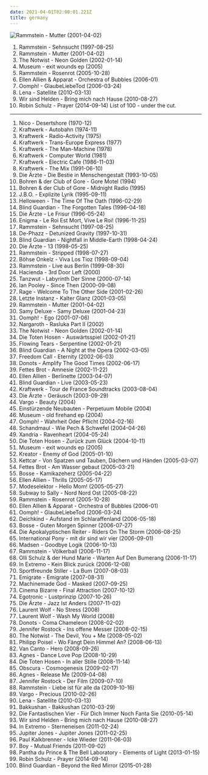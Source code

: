 ```yaml
---
date: 2021-04-01T02:00:01.221Z
title: germany
---
```

![Rammstein - Mutter (2001-04-02)](http://coverartarchive.org/release/b18729d7-287e-4519-9397-b9f3e079cd3d/2981256085-500.jpg "Rammstein - Mutter (2001-04-02)")
1. <span title="#industrial_metal #german #industrial">Rammstein - Sehnsucht (1997-08-25)</span>
2. <span title="#industrial_metal #industrial #german #metal">Rammstein - Mutter (2001-04-02)</span>
3. <span title="#electronic #indie_rock #indie #indie_pop #indietronica">The Notwist - Neon Golden (2002-01-14)</span>
4. <span title="#alternative #indie_rock #german #fully_streamable_albums">Museum - exit wounds ep (2005)</span>
5. <span title="#industrial_metal">Rammstein - Rosenrot (2005-10-28)</span>
6. <span title="#electronic #minimal #minimal_techno #techno #bpitch_control">Ellen Allien & Apparat - Orchestra of Bubbles (2006-01)</span>
7. <span title="#industrial_metal #metal #german #industrial">Oomph! - GlaubeLiebeTod (2006-03-24)</span>
8. <span title="#lena #female_vocalists #germany #hollywood #liebe #sucht #micha #maat #nur_mit_dir #micha_maat #der_moment #stille_der_nacht">Lena - Satellite (2010-03-13)</span>
9. <span title="#2010">Wir sind Helden - Bring mich nach Hause (2010-08-27)</span>
10. <span title="#2014 #robin_schulz #electronic #electronica #electropop #electro #dance #house #electro_house #germany #deep_house #coldplay #10_s #lykke_li #pnau #pingpong #basil #stil #thomas_lizzara #me_and_my_monkey #heyhey #alligatoah #clean_bandit #bense #mr_probz #alex_schulz #jess_glynne #jasmine_thompson #lexer #nico_pusch #chroph #dansir #david_lageder #faul_and_wad_ad #lilly_wood_and_the_prick #scheinizzl #steven_coulter #tom_thaler">Robin Schulz - Prayer (2014-09-14)</span>
List of 100 - under the cut.
<!-- more -->
-----
1. <span title="#1970 #experimental #avant_folk #70_s">Nico - Desertshore (1970-12)</span>
2. <span title="#electronic #1974">Kraftwerk - Autobahn (1974-11)</span>
3. <span title="#electronic">Kraftwerk - Radio-Activity (1975)</span>
4. <span title="#electronic #1977">Kraftwerk - Trans-Europe Express (1977)</span>
5. <span title="#1978 #electronic #synthpop #electronica #70_s #electro">Kraftwerk - The Man-Machine (1978)</span>
6. <span title="#electronic #electro">Kraftwerk - Computer World (1981)</span>
7. <span title="#electronic #electro #electronica #1986 #techno #techno_pop">Kraftwerk - Electric Cafe (1986-11-03)</span>
8. <span title="#electronic #kraftwerk #synthpop #electronica #electro">Kraftwerk - The Mix (1991-06-10)</span>
9. <span title="#punk_rock #punk #deutsch #rock">Die Ärzte - Die Bestie in Menschengestalt (1993-10-05)</span>
10. <span title="#jazz #ambient #1994">Bohren & der Club of Gore - Gore Motel (1994)</span>
11. <span title="#1995 #doom_jazz #ambient">Bohren & der Club of Gore - Midnight Radio (1995)</span>
12. <span title="#german #fun_metal #fun">J.B.O. - Explizite Lyrik (1995-09-11)</span>
13. <span title="#power_metal">Helloween - The Time Of The Oath (1996-02-29)</span>
14. <span title="#power_metal">Blind Guardian - The Forgotten Tales (1996-04-18)</span>
15. <span title="#1996 #punk #punk_rock #german">Die Ärzte - Le Frisur (1996-05-24)</span>
16. <span title="#new_age #enigma #ambient">Enigma - Le Roi Est Mort, Vive Le Roi! (1996-11-25)</span>
17. <span title="#industrial_metal #german #industrial">Rammstein - Sehnsucht (1997-08-25)</span>
18. <span title="#acid_jazz #lounge #chillout #downtempo #jazz #nu_jazz #uutta_jazzia #acid_lounge #downtempo_groove #smooth_lounge #jazzy_female_vocal #serve_chilled #jazzy_flavoured #downtempo_influences #vocal_lounge #city_lounge #vocal_downtempo #my_love #acoustic_groove #chillout_downtempo #lounge_downtempo #jazz_trip #alternative_lounge #genre_downtempo #lounge_chill #lounge_tech #smoothly_sexy_sounding #groove_lounge #electronic_lounge_jazz #lounge_electronic #lounge_uptempo #my_lounge_room #sweet_downtempo #ouahhhhh #tropcool #lounge_vibe #chillounge_1 #chill_chill #jazzy_vibes #lounge_at_home_two #lounge_at_home_tres #chillair #1st_vine #awesome_downtempo #epic_lounge #genre_downtempo #sexy_sounding #1st_vine_acid #acid_jazz_vibe #chilllounge_1 #nu_jazz_vibe #nu_jazz_vibe #nujazz_vibe #uuta_jazzia #uutta_jazziz">De-Phazz - Detunized Gravity (1997-10-31)</span>
19. <span title="#power_metal">Blind Guardian - Nightfall in Middle-Earth (1998-04-24)</span>
20. <span title="#punk_rock #german #punk">Die Ärzte - 13 (1998-05-25)</span>
21. <span title="#industrial_metal #rammstein">Rammstein - Stripped (1998-07-27)</span>
22. <span title="#hard_rock #german #rock #onkelz #deutschrock #boehse_onkelz">Böhse Onkelz - Viva Los Tioz (1998-09-04)</span>
23. <span title="#industrial_metal">Rammstein - Live aus Berlin (1999-08-30)</span>
24. <span title="#2000 #cafe_del_mar #acid_jazz #germany #00_s #explore #favouritestreamablealbums #3_l_3_ktr_0_ch_1_x #relaxing_cafe #k_2000_radio #haciendasi">Hacienda - 3rd Door Left (2000)</span>
25. <span title="#tanzwut #folk_metal">Tanzwut - Labyrinth Der Sinne (2000-07-14)</span>
26. <span title="#electronic #deep_house #house #elektro">Ian Pooley - Since Then (2000-09-08)</span>
27. <span title="#heavy_metal #power_metal">Rage - Welcome To The Other Side (2001-02-26)</span>
28. <span title="#gothic #gothic_rock #gothic_metal #folk_rock">Letzte Instanz - Kalter Glanz (2001-03-05)</span>
29. <span title="#industrial_metal #industrial #german #metal">Rammstein - Mutter (2001-04-02)</span>
30. <span title="#hip_hop #german #german_hip_hop #hip_hop #german_hiphop #deutschrap">Samy Deluxe - Samy Deluxe (2001-04-23)</span>
31. <span title="#industrial_metal #german #rock #industrial">Oomph! - Ego (2001-07-06)</span>
32. <span title="#black_metal">Nargaroth - Rasluka Part II (2002)</span>
33. <span title="#electronic #indie_rock #indie #indie_pop #indietronica">The Notwist - Neon Golden (2002-01-14)</span>
34. <span title="#punk_rock #punk #die_toten_hosen #german">Die Toten Hosen - Auswärtsspiel (2002-01-21)</span>
35. <span title="#gothic_metal">Flowing Tears - Serpentine (2002-01-21)</span>
36. <span title="#power_metal">Blind Guardian - A Night at the Opera (2002-03-05)</span>
37. <span title="#power_metal">Freedom Call - Eternity (2002-06-03)</span>
38. <span title="#punk_rock #german">Donots - Amplify The Good Times (2002-06-17)</span>
39. <span title="#hip_hop #german_hiphop #hip_hop #rap #german">Fettes Brot - Amnesie (2002-11-22)</span>
40. <span title="#electronic #techno">Ellen Allien - Berlinette (2003-04-07)</span>
41. <span title="#power_metal #live">Blind Guardian - Live (2003-05-23)</span>
42. <span title="#electronic">Kraftwerk - Tour de France Soundtracks (2003-08-04)</span>
43. <span title="#punk_rock #2003 #punk #german">Die Ärzte - Geräusch (2003-09-29)</span>
44. <span title="#chillout #downtempo #lounge">Vargo - Beauty (2004)</span>
45. <span title="#experimental #industrial">Einstürzende Neubauten - Perpetuum Mobile (2004)</span>
46. <span title="#2004 #indie_rock #german #electronic #indie #rock #alternative #alternative_rock #indie_pop #unsigned #indiepop #idm #germany #lesser_known_yet_streamable_artists #allemagne #allemand #melis_music">Museum - old firehand ep (2004)</span>
47. <span title="#industrial_metal #german">Oomph! - Wahrheit Oder Pflicht (2004-02-16)</span>
48. <span title="#folk_metal #schandmaul #metal #german #medieval #mittelalter">Schandmaul - Wie Pech & Schwefel (2004-04-26)</span>
49. <span title="#gothic_metal #symphonic_metal #female_fronted_metal #gothic">Xandria - Ravenheart (2004-05-24)</span>
50. <span title="#punk_rock #punk #deutsch #2004">Die Toten Hosen - Zurück zum Glück (2004-10-11)</span>
51. <span title="#alternative #indie_rock #german #fully_streamable_albums">Museum - exit wounds ep (2005)</span>
52. <span title="#thrash_metal">Kreator - Enemy of God (2005-01-10)</span>
53. <span title="#deutsch #indie_pop #indie_rock #german #hamburger_schule">Kettcar - Von Spatzen und Tauben, Dächern und Händen (2005-03-07)</span>
54. <span title="#hip_hop #german #deutsch #hip_hop #rap">Fettes Brot - Am Wasser gebaut (2005-03-21)</span>
55. <span title="#germany #german #hollywood #liebe #tanzen #sucht #micha #maat #nur_mit_dir #micha_maat #der_moment #soundtrack #hip_hop #electronic #electronica #trip_hop #electropop #indie #hip_hop #pop #chill #rock #soul #alternative #alternative_rock #reggae #folk #rap #indie_pop #indie_rock #electroclash #female_vocalists #downtempo #dub #singer_songwriter #electro #acoustic #new_wave #funk #house #minimal #canadian #idm #guitar #drum #bass #cover #song #atmospheric #deutsch #punk_rock #deutschrock #indie_rock #dnb #dancehall #sex #elektro #berlin #favorite #deutschpunk #liedermacher #under_2000_listeners #indietronic #deutschrap #dub_step #deutsch_pop #nu_metal #rockstars #drum_and_base #german_artists #deutschpop #german_rap #late_night_listening #star #80_er #nacht #chillhouse #singel #traum #peter_fox #gitarre #german_ska #electronic_hip_hop #synthie #rostock #ich_und_du #helden #liebeskummer #geschichte #wir_sind_helden #gesang #augen #ich_und_ich #aggropop #anders #liebeslieder #in_your_eyes #entspannung #stimmung">Bosse - Kamikazeherz (2005-04-22)</span>
56. <span title="#techno #electronic #bpitch_control">Ellen Allien - Thrills (2005-05-17)</span>
57. <span title="#electronic">Modeselektor - Hello Mom! (2005-05-27)</span>
58. <span title="#folk_metal">Subway to Sally - Nord Nord Ost (2005-08-22)</span>
59. <span title="#industrial_metal">Rammstein - Rosenrot (2005-10-28)</span>
60. <span title="#electronic #minimal #minimal_techno #techno #bpitch_control">Ellen Allien & Apparat - Orchestra of Bubbles (2006-01)</span>
61. <span title="#industrial_metal #metal #german #industrial">Oomph! - GlaubeLiebeTod (2006-03-24)</span>
62. <span title="#electronic #party">Deichkind - Aufstand im Schlaraffenland (2006-05-18)</span>
63. <span title="#germany #gute_laune #deutsch_pop #hollywood #liebe #tanzen #sucht #micha #bosse #geliebt #maat #nur_mit_dir #micha_maat #wenn_wir_schlafen #der_moment #stille_der_nacht #verstand">Bosse - Guten Morgen Spinner (2006-07-27)</span>
64. <span title="#folk_metal #melodic_death_metal #death_metal">Die Apokalyptischen Reiter - Riders On The Storm (2006-08-25)</span>
65. <span title="#germany #german #electronic #electropop #pop #soul #feel_good #funky #synthpop #kompakt #00_s #warm #hi #gute_laune #dj_koze #crystal_clear #weeed">International Pony - mit dir sind wir vier (2006-09-01)</span>
66. <span title="#indie #rock #deutsch #indie_rock #deutschrock #punk #madsen">Madsen - Goodbye Logik (2006-10-13)</span>
67. <span title="#live #industrial_metal #industrial #neue_deutsche_haerte #2006 #german">Rammstein - Völkerball (2006-11-17)</span>
68. <span title="#grand_hotel_van_cleef #2006 #indie #indie_pop #singer_songwriter #germany #deutsch #deutschrock #german #tocotronic #ghvc #gute_laune #deutsch_pop #indi #deutsch_und_gut #es_ist_egal #warten_auf_den_bumerang #major_debut">Olli Schulz & der Hund Marie - Warten Auf Den Bumerang (2006-11-17)</span>
69. <span title="#medieval_metal #in_extremo #rock #medieval #folk_metal #90_s_remake #old_provencal">In Extremo - Kein Blick zurück (2006-12-08)</span>
70. <span title="#deutschrock #2007 #rock #german #deutsch">Sportfreunde Stiller - La Bum (2007-08-03)</span>
71. <span title="#industrial_metal">Emigrate - Emigrate (2007-08-31)</span>
72. <span title="#metalcore">Machinemade God - Masked (2007-09-25)</span>
73. <span title="#surprisingly_good_german_glamrock #rock #pop #albums_i_have #sexy #pop_rock #glam_rock">Cinema Bizarre - Final Attraction (2007-10-12)</span>
74. <span title="#electronic #german #electropunk #audiolith">Egotronic - Lustprinzip (2007-10-26)</span>
75. <span title="#punk #deutschrock #punk_rock #deutsch #rock #german">Die Ärzte - Jazz Ist Anders (2007-11-02)</span>
76. <span title="#dance #house_music #pop #remix">Laurent Wolf - No Stress (2008)</span>
77. <span title="#dance #germany #club #hollywood #liebe #tanzen #sucht #micha #geliebt #maat #nur_mit_dir #micha_maat #der_moment #stille_der_nacht #verstand">Laurent Wolf - Wash My World (2008)</span>
78. <span title="#punk_rock">Donots - Coma Chameleon (2008-02-02)</span>
79. <span title="#punk #alternative #deutsch">Jennifer Rostock - Ins offene Messer (2008-02-15)</span>
80. <span title="#indie #german">The Notwist - The Devil, You + Me (2008-05-02)</span>
81. <span title="#deutsch">Philipp Poisel - Wo Fängt Dein Himmel An? (2008-06-13)</span>
82. <span title="#a_capella #hero_metal_a_capella #a_capella_metal #van_canto">Van Canto - Hero (2008-09-26)</span>
83. <span title="#pop #rock #laptop">Agnes - Dance Love Pop (2008-10-29)</span>
84. <span title="#punk_rock #punk #2008 #german #rock #deutsch #00_s">Die Toten Hosen - In aller Stille (2008-11-14)</span>
85. <span title="#technical_death_metal #progressive_death_metal #death_metal">Obscura - Cosmogenesis (2009-02-17)</span>
86. <span title="#pop #dance #house #agnes">Agnes - Release Me (2009-04-08)</span>
87. <span title="#2009 #germany #deutsch #german #deutschland #electropunk #female_fronted">Jennifer Rostock - Der Film (2009-07-10)</span>
88. <span title="#industrial_metal">Rammstein - Liebe ist für alle da (2009-10-16)</span>
89. <span title="#germany #deutsch #german #deutschland #german_artist #new_age_y #newage #german_artists #german_indie #new_age_synth #german_underground #new_age_and_ambient #new_new_age #my_new_age #new_age_rythm #new_age_vocals #nice_new_age #rich_new_age_and_chill #electronic_german #german_independent #german_electronic #new_age_influences #new_age_aesthetics #new_age_favorites #german_favorites #new_age_collection #aus_deutschland #german_indi #new_age_electronica #new_age_pop #deutsch_indie #ethereal_new_age #german_deutsch #german_electronica #alternative_new_age #electronic_deutschland #deutsch_party #musik_aus_deutschland #indie_german #german_and_good #indie_deutschland #german_indie #chill_new_age #new_age_electronic #german_ambient #genre_new_age #german_chillout #new_age_party_music #german_groove #new_age_groovin #new_age_ambiant #german_act #lush_tone_new_age #europe #general_new_age #new_age_fusion #dj_producer #indie_deutsch #new_age_instrumental #piano_new_age #fantasy_new_age #upbeat_new_age #german_group #new_age_esque #dance_new_age #german_producer #german_stylish">Vargo - Precious (2010-02-26)</span>
90. <span title="#lena #female_vocalists #germany #hollywood #liebe #sucht #micha #maat #nur_mit_dir #micha_maat #der_moment #stille_der_nacht">Lena - Satellite (2010-03-13)</span>
91. <span title="#pop #rock #germany #hollywood #liebe #tanzen #sucht #micha #geliebt #bundesvision #maat #nur_mit_dir #micha_maat #der_moment #stille_der_nacht #verstand">Bakkushan - Bakkushan (2010-03-29)</span>
92. <span title="#2010 #hip_hop #deutsch #german_hip_hop #die_fantastischen_vier #nur_mit_dir #micha_maat #der_moment">Die Fantastischen Vier - Für Dich Immer Noch Fanta Sie (2010-05-14)</span>
93. <span title="#2010">Wir sind Helden - Bring mich nach Hause (2010-08-27)</span>
94. <span title="#folk_metal #deutschrock #medieval_metal #2011 #latin #germany">In Extremo - Sterneneisen (2011-02-24)</span>
95. <span title="#rock #deutsch #mein_virtuelles_musikregal #2010 #soundtrack #hip_hop #electronic #trip_hop #electropop #pop #chill #soul #punk #alternative #alternative_rock #rap #indie_pop #indie_rock #female_vocalists #downtempo #dub #singer_songwriter #electro #dance #acoustic #new_wave #funk #minimal #canadian #idm #drum #bass #cover #germany #atmospheric #punk_rock #deutschrock #indie_rock #dnb #german #dancehall #sex #elektro #berlin #singer_songwriter #favorite #liedermacher #under_2000_listeners #indietronic #deutschrap #dub_step #deutsch_pop #cola #hollywood #rockstars #jupiter #drum_and_base #german_artists #deutschpop #german_rap #star #80_er #chillhouse #singel #traum #peter_fox #gitarre #german_ska #electronic_hip_hop #synthie #rostock #ich_und_du #helden #liebeskummer #geschichte #herz #tanzen #hurricane_2011 #rockmusik #augen #aggropop #sucht #anders #liebeslieder #entspannung #micha #durchdrehen #tierpark #marteria #shell #underscrobbled #zweifel #die_kranken_schwestern #nihao #maat #mitsnakker #erinnnerungen #chillaholic">Jupiter Jones - Jupiter Jones (2011-02-25)</span>
96. <span title="#minimal #2011 #paul_kalkbrenner #pk">Paul Kalkbrenner - Icke Wieder (2011-06-03)</span>
97. <span title="#indie #female_vocalists">Boy - Mutual Friends (2011-09-02)</span>
98. <span title="#2013 #electronic #ambient #experimental #tech_house">Pantha du Prince & The Bell Laboratory - Elements of Light (2013-01-15)</span>
99. <span title="#2014 #robin_schulz #electronic #electronica #electropop #electro #dance #house #electro_house #germany #deep_house #coldplay #10_s #lykke_li #pnau #pingpong #basil #stil #thomas_lizzara #me_and_my_monkey #heyhey #alligatoah #clean_bandit #bense #mr_probz #alex_schulz #jess_glynne #jasmine_thompson #lexer #nico_pusch #chroph #dansir #david_lageder #faul_and_wad_ad #lilly_wood_and_the_prick #scheinizzl #steven_coulter #tom_thaler">Robin Schulz - Prayer (2014-09-14)</span>
100. <span title="#power_metal #symphonic_metal #2015">Blind Guardian - Beyond the Red Mirror (2015-01-28)</span>

